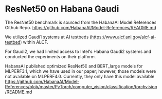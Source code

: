 # ResNet50 on Habana Gaudi

The ResNet50 benchmark is sourced from the HabanaAI Model References Github Repo. https://github.com/HabanaAI/Model-References/README.md

We utilized Gaudi1 systems at AI testbeds (https://www.alcf.anl.gov/alcf-ai-testbed) within ALCF.

For Gaudi2, we had limited access to Intel's Habana Gaudi2 systems and conducted the experiments on their platform.

HabanaAI published optimized ResNet50 and BERT_large models for MLPERF3.1, which we have used in our paper; however, those models were not available on MLPERF4.0. Currently, they only have this model available https://github.com/HabanaAI/Model-References/blob/master/PyTorch/computer_vision/classification/torchvision/README.md
